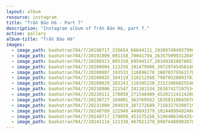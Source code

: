 ```yaml
---
layout: album
resource: instagram
title: "Trần Bảo Hà - Part 7"
description: "Instagram album of Trần Bảo Hà, part 7."
active: gallery
album-title: "Trần Bảo Hà"
images:
  - image_path: baohatran704/7/20190717_235654_66644121_193897494937990_3121248146121606329_n.jpg
  - image_path: baohatran704/7/20191009_001150_70041794_2635750993128458_4983246567615412503_n.jpg
  - image_path: baohatran704/7/20200313_095310_89594517_203493820876053_6300559439902283184_n.jpg
  - image_path: baohatran704/7/20200604_113256_101479988_397297454561484_8495264910113120766_n.jpg
  - image_path: baohatran704/7/20200807_193533_116896270_160703795621701_167376017206539091_n.jpg
  - image_path: baohatran704/7/20200825_104119_118212568_798705280937835_5429982270785385122_n.jpg
  - image_path: baohatran704/7/20200829_102243_118395220_231210668255468_7018591783139267926_n.jpg
  - image_path: baohatran704/7/20210906_221547_241181534_2638741719753475_4516445308479916362_n.jpg
  - image_path: baohatran704/7/20220111_170050_271548409_4520211411420899_716531528512190900_n.jpg
  - image_path: baohatran704/7/20230727_104001_363769563_18358318045070502_4745295964752223093_n.jpg
  - image_path: baohatran704/7/20231009_204919_387272689_715832793907198_3792406719745582639_n.jpg
  - image_path: baohatran704/7/20240709_121949_449693379_1024489949246608_3091459111376569703_n.jpg
  - image_path: baohatran704/7/20240717_170050_451575156_510640634643548_6092536892081076782_n.jpg
  - image_path: baohatran704/7/20241114_131338_467021279_898744889028784_1664647570810969639_n.jpg
---
```

